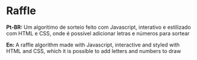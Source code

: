 # Raffle

<p> <strong>Pt-BR: </strong> Um algoritimo de sorteio feito com Javascript, interativo e estilizado com HTML e CSS, onde é possível adicionar letras e números para sortear</p>
<p> <strong>En: </strong> A raffle algorithm made with Javascript, interactive and styled with HTML and CSS, which it is possible to add letters and numbers to draw
</p>
